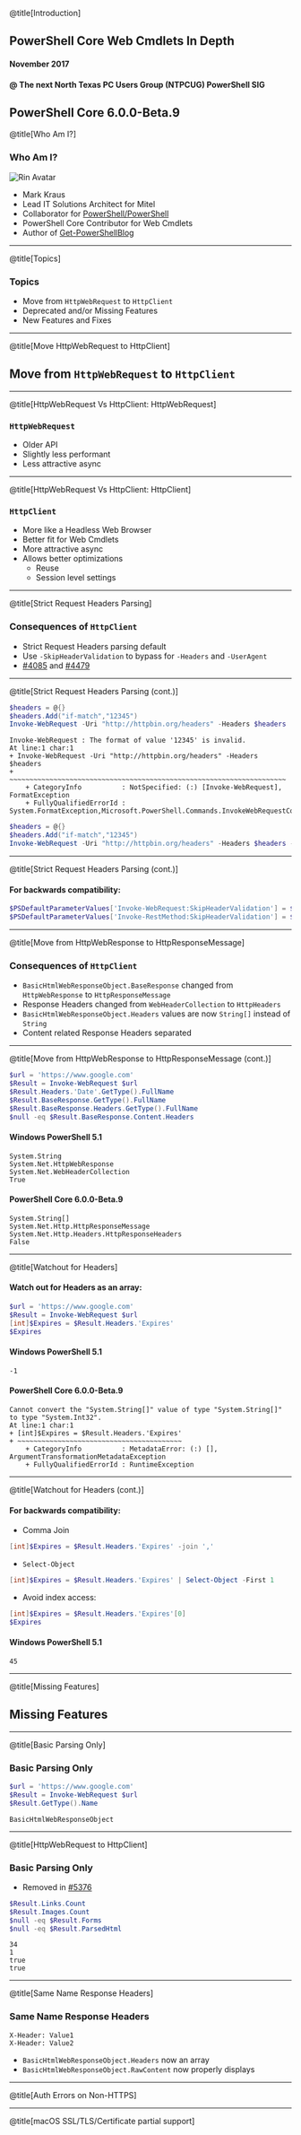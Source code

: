@title[Introduction]
## PowerShell Core Web Cmdlets In Depth
#### November 2017 
#### @ The next North Texas PC Users Group (NTPCUG) PowerShell SIG
PowerShell Core 6.0.0-Beta.9
---

@title[Who Am I?]
### Who Am I?
![Rin Avatar](img/rin.jpg)
* Mark Kraus
* Lead IT Solutions Architect for Mitel
* Collaborator for [PowerShell/PowerShell](https://github.com/PowerShell/PowerShell)
* PowerShell Core Contributor for Web Cmdlets
* Author of [Get-PowerShellBlog](https://get-powershellblog.blogspot.com/)

---

@title[Topics]

### Topics

* Move from `HttpWebRequest` to `HttpClient`
* Deprecated and/or Missing Features
* New Features and Fixes

---

@title[Move HttpWebRequest to HttpClient]

## Move from `HttpWebRequest` to `HttpClient`

---
@title[HttpWebRequest Vs HttpClient: HttpWebRequest]

### `HttpWebRequest`

* Older API
* Slightly less performant
* Less attractive async

---
@title[HttpWebRequest Vs HttpClient: HttpClient]

### `HttpClient`

* More like a Headless Web Browser
* Better fit for Web Cmdlets
* More attractive async
* Allows better optimizations
  * Reuse
  * Session level settings
---

@title[Strict Request Headers Parsing]

### Consequences of `HttpClient`
* Strict Request Headers parsing default
* Use `-SkipHeaderValidation` to bypass for `-Headers` and `-UserAgent`
* [#4085](https://github.com/PowerShell/PowerShell/pull/4085) and [#4479](https://github.com/PowerShell/PowerShell/pull/4479)

---
@title[Strict Request Headers Parsing (cont.)]
```powershell
$headers = @{}
$headers.Add("if-match","12345")
Invoke-WebRequest -Uri "http://httpbin.org/headers" -Headers $headers
```
```none
Invoke-WebRequest : The format of value '12345' is invalid.
At line:1 char:1
+ Invoke-WebRequest -Uri "http://httpbin.org/headers" -Headers $headers
+ ~~~~~~~~~~~~~~~~~~~~~~~~~~~~~~~~~~~~~~~~~~~~~~~~~~~~~~~~~~~~~~~~~~~~~
    + CategoryInfo          : NotSpecified: (:) [Invoke-WebRequest], FormatException
    + FullyQualifiedErrorId : System.FormatException,Microsoft.PowerShell.Commands.InvokeWebRequestCommand
```
```powershell
$headers = @{}
$headers.Add("if-match","12345")
Invoke-WebRequest -Uri "http://httpbin.org/headers" -Headers $headers -SkipHeaderValidation
```

---

@title[Strict Request Headers Parsing (cont.)]
#### For backwards compatibility:
```powershell
$PSDefaultParameterValues['Invoke-WebRequest:SkipHeaderValidation'] = $true
$PSDefaultParameterValues['Invoke-RestMethod:SkipHeaderValidation'] = $true
```

---

@title[Move from HttpWebResponse to HttpResponseMessage]

### Consequences of `HttpClient`
* `BasicHtmlWebResponseObject.BaseResponse` changed from `HttpWebResponse` to `HttpResponseMessage`
* Response Headers changed from `WebHeaderCollection` to `HttpHeaders`
* `BasicHtmlWebResponseObject.Headers` values are now `String[]` instead of `String`
* Content related Response Headers separated
---

@title[Move from HttpWebResponse to HttpResponseMessage (cont.)]
```powershell
$url = 'https://www.google.com'
$Result = Invoke-WebRequest $url
$Result.Headers.'Date'.GetType().FullName
$Result.BaseResponse.GetType().FullName
$Result.BaseResponse.Headers.GetType().FullName
$null -eq $Result.BaseResponse.Content.Headers
```
#### Windows PowerShell 5.1
```none
System.String
System.Net.HttpWebResponse
System.Net.WebHeaderCollection
True
```
#### PowerShell Core 6.0.0-Beta.9
```none
System.String[]
System.Net.Http.HttpResponseMessage
System.Net.Http.Headers.HttpResponseHeaders
False
```
---

@title[Watchout for Headers]
#### Watch out for Headers as an array:
```powershell
$url = 'https://www.google.com'
$Result = Invoke-WebRequest $url
[int]$Expires = $Result.Headers.'Expires'
$Expires
```
#### Windows PowerShell 5.1
```none
-1
```
#### PowerShell Core 6.0.0-Beta.9
```none
Cannot convert the "System.String[]" value of type "System.String[]" to type "System.Int32".
At line:1 char:1
+ [int]$Expires = $Result.Headers.'Expires'
+ ~~~~~~~~~~~~~~~~~~~~~~~~~~~~~~~~~~~~~~~~~
    + CategoryInfo          : MetadataError: (:) [], ArgumentTransformationMetadataException
    + FullyQualifiedErrorId : RuntimeException
```
---
@title[Watchout for Headers (cont.)]
#### For backwards compatibility:
* Comma Join
```powershell
[int]$Expires = $Result.Headers.'Expires' -join ','
```
* `Select-Object`
```powershell
[int]$Expires = $Result.Headers.'Expires' | Select-Object -First 1
```
* Avoid index access:
```powershell
[int]$Expires = $Result.Headers.'Expires'[0]
$Expires
```
#### Windows PowerShell 5.1
```none
45
```
---

@title[Missing Features]
## Missing Features
---

@title[Basic Parsing Only]

### Basic Parsing Only
```powershell
$url = 'https://www.google.com'
$Result = Invoke-WebRequest $url
$Result.GetType().Name
```
```none
BasicHtmlWebResponseObject
```
---

@title[HttpWebRequest to HttpClient]
### Basic Parsing Only
* Removed in [#5376](https://github.com/PowerShell/PowerShell/pull/5376)
```powershell
$Result.Links.Count
$Result.Images.Count
$null -eq $Result.Forms
$null -eq $Result.ParsedHtml
```
```none
34
1
true
true
```
---

@title[Same Name Response Headers]
### Same Name Response Headers
```none
X-Header: Value1
X-Header: Value2
```
* `BasicHtmlWebResponseObject.Headers` now an array
* `BasicHtmlWebResponseObject.RawContent` now properly displays

---

@title[Auth Errors on Non-HTTPS]

---

@title[macOS SSL/TLS/Certificate partial support]
